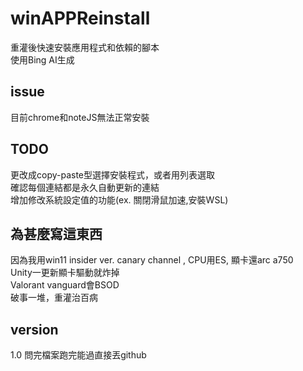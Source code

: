 # winAPPReinstall
重灌後快速安裝應用程式和依賴的腳本  
使用Bing AI生成

## issue
目前chrome和noteJS無法正常安裝  

## TODO
更改成copy-paste型選擇安裝程式，或者用列表選取  
確認每個連結都是永久自動更新的連結  
增加修改系統設定值的功能(ex. 關閉滑鼠加速,安裝WSL)

## 為甚麼寫這東西
因為我用win11 insider ver. canary channel , CPU用ES, 顯卡還arc a750  
Unity一更新顯卡驅動就炸掉  
Valorant vanguard會BSOD  
破事一堆，重灌治百病

## version
1.0  問完檔案跑完能過直接丟github
